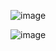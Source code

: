 ![image](https://github.com/web-god/animation-generate-email/assets/132649294/581374da-3a9c-410d-a59f-0ec25e033415)

![image](https://github.com/web-god/animation-generate-email/assets/132649294/58b8a03f-1442-490f-80bd-18a93c6e2b3e)


